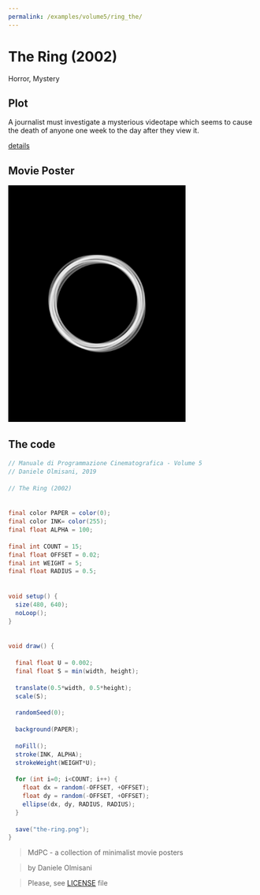 ```yaml
---
permalink: /examples/volume5/ring_the/
---
```

# The Ring (2002)

Horror, Mystery

## Plot
A journalist must investigate a mysterious videotape which seems to cause the death of anyone one week to the day after they view it.

[details](https://www.imdb.com/title/tt0298130/)

## Movie Poster
<img src="the-ring.png"  width="360px" title="The Ring">


## The code
```java
// Manuale di Programmazione Cinematografica - Volume 5
// Daniele Olmisani, 2019

// The Ring (2002)


final color PAPER = color(0);
final color INK= color(255);
final float ALPHA = 100;

final int COUNT = 15;
final float OFFSET = 0.02;
final int WEIGHT = 5;
final float RADIUS = 0.5;


void setup() {
  size(480, 640);
  noLoop();
}


void draw() {
  
  final float U = 0.002;
  final float S = min(width, height);
  
  translate(0.5*width, 0.5*height);
  scale(S);
  
  randomSeed(0);
  
  background(PAPER);
  
  noFill();
  stroke(INK, ALPHA);
  strokeWeight(WEIGHT*U);
  
  for (int i=0; i<COUNT; i++) {
    float dx = random(-OFFSET, +OFFSET);
    float dy = random(-OFFSET, +OFFSET);
    ellipse(dx, dy, RADIUS, RADIUS);
  }
  
  save("the-ring.png");
}

```

> MdPC - a collection of minimalist movie posters

> by Daniele Olmisani

> Please, see [LICENSE](../../../LICENSE) file
